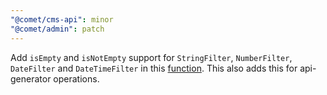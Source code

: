 ```yaml
---
"@comet/cms-api": minor
"@comet/admin": patch
---
```


Add `isEmpty` and `isNotEmpty` support for `StringFilter`, `NumberFilter`, `DateFilter` and `DateTimeFilter` in this [function](https://github.com/vivid-planet/comet/blob/main/packages/api/cms-api/src/common/filter/mikro-orm.ts#L18). This also adds this for api-generator operations.

